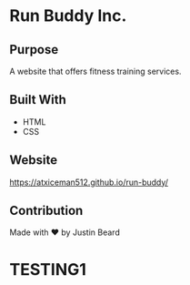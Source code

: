 # Run Buddy Inc.

## Purpose
A website that offers fitness training services.

## Built With
* HTML
* CSS

## Website
https://atxiceman512.github.io/run-buddy/

## Contribution
Made with ❤️ by Justin Beard

# TESTING1